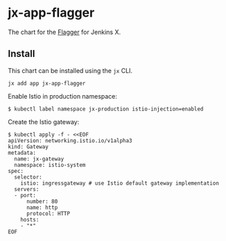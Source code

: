# jx-app-flagger

The chart for the [Flagger](https://flagger.app/) for Jenkins X.

## Install

This chart can be installed using the `jx` CLI.

```shell
jx add app jx-app-flagger
```

Enable Istio in production namespace:

```shell
$ kubectl label namespace jx-production istio-injection=enabled
```

Create the Istio gateway:

```shell
$ kubectl apply -f - <<EOF
apiVersion: networking.istio.io/v1alpha3
kind: Gateway
metadata:
  name: jx-gateway
  namespace: istio-system
spec:
  selector:
    istio: ingressgateway # use Istio default gateway implementation
  servers:
  - port:
      number: 80
      name: http
      protocol: HTTP
    hosts:
    - "*"
EOF
```
